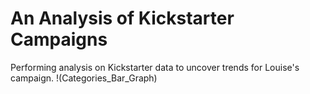 # An Analysis of Kickstarter Campaigns
Performing analysis on Kickstarter data to uncover trends for Louise's campaign.
!(Categories_Bar_Graph)
